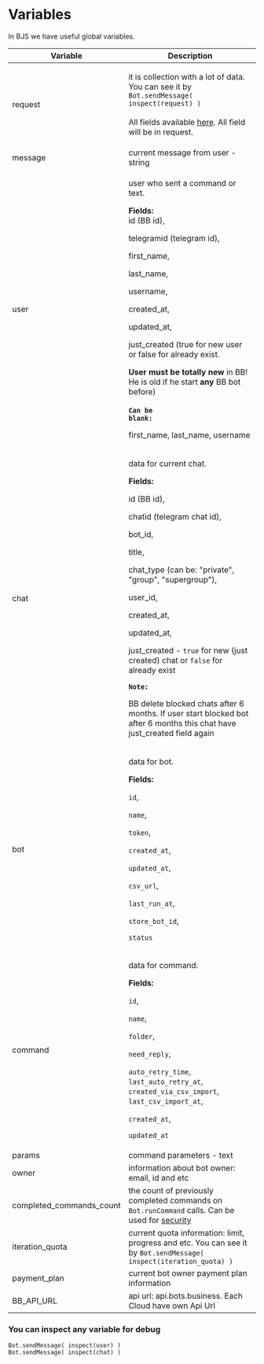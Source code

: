 # Variables

In BJS we have useful global variables.

| **Variable**               | **Description**                                                                                                                                                                                                                                                                                                                                                                                                                                                                                                                                                           |
| -------------------------- | ------------------------------------------------------------------------------------------------------------------------------------------------------------------------------------------------------------------------------------------------------------------------------------------------------------------------------------------------------------------------------------------------------------------------------------------------------------------------------------------------------------------------------------------------------------------------- |
| request                    | <p>it is collection with a lot of data. You can see it by <code>Bot.sendMessage( inspect(request) )</code><br><br>All fields available <a href="https://core.telegram.org/bots/api#update">here</a>. All field will be in request.</p>                                                                                                                                                                                                                                                                                                                                    |
| message                    | current message from user - string                                                                                                                                                                                                                                                                                                                                                                                                                                                                                                                                        |
| user                       | <p>user who sent a command or text. </p><p></p><p><strong>Fields:</strong> <br>id (BB id), </p><p>telegramid (telegram id),</p><p>first_name,</p><p>last_name,</p><p>username, </p><p>created_at,</p><p>updated_at,</p><p>just_created (true for new user or false for already exist. </p><p><strong>User must be totally new</strong> in BB! He is old if he start <strong>any</strong> BB bot before)<br><br><strong><code>Can be blank:</code></strong></p><p>first_name, last_name, username <br></p>                                                                 |
| chat                       | <p>data for current chat. </p><p></p><p><strong>Fields:</strong> </p><p>id (BB id), </p><p>chatid (telegram chat id), </p><p>bot_id, </p><p>title, </p><p>chat_type (can be: "private", "group", "supergroup"), </p><p>user_id, </p><p>created_at, </p><p>updated_at, </p><p>just_created - <code>true</code> for new (just created) chat or <code>false</code> for already exist</p><p></p><p><strong><code>Note:</code></strong></p><p>BB delete blocked chats after 6 months. If user start blocked bot after 6 months this chat have just_created field again<br></p> |
| bot                        | <p>data for bot. </p><p></p><p><strong>Fields:</strong> </p><p><code>id</code>, </p><p><code>name</code>, </p><p><code>token</code>, </p><p><code>created_at</code>, </p><p><code>updated_at</code>, </p><p><code>csv_url</code>, </p><p><code>last_run_at</code>, </p><p><code>store_bot_id</code>, </p><p><code>status</code></p>                                                                                                                                                                                                                                       |
| command                    | <p>data for command. </p><p></p><p><strong>Fields:</strong> </p><p><code>id</code>, </p><p><code>name</code>, </p><p><code>folder</code>, </p><p><code>need_reply</code>, </p><p><code>auto_retry_time</code>, <code>last_auto_retry_at</code>, <code>created_via_csv_import</code>, <code>last_csv_import_at</code>, </p><p><code>created_at</code>, </p><p><code>updated_at</code></p>                                                                                                                                                                                  |
| params                     | command parameters - text                                                                                                                                                                                                                                                                                                                                                                                                                                                                                                                                                 |
| owner                      | information about bot owner: email, id and etc                                                                                                                                                                                                                                                                                                                                                                                                                                                                                                                            |
| completed\_commands\_count | the count of previously completed commands on `Bot.runCommand` calls. Can be used for [security](https://help.bots.business/scenarios-and-bjs/bjs-security#use-completed\_commands\_count-variable)                                                                                                                                                                                                                                                                                                                                                                       |
| iteration\_quota           | current quota information: limit, progress and etc. You can see it by `Bot.sendMessage( inspect(iteration_quota) )`                                                                                                                                                                                                                                                                                                                                                                                                                                                       |
| payment\_plan              | current bot owner payment plan information                                                                                                                                                                                                                                                                                                                                                                                                                                                                                                                                |
| BB\_API\_URL               | api url: api.bots.business. Each Cloud have own Api Url                                                                                                                                                                                                                                                                                                                                                                                                                                                                                                                   |

###

### You can inspect any variable for debug

```
Bot.sendMessage( inspect(user) )
Bot.sendMessage( inspect(chat) )
```
